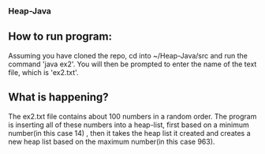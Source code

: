 ### Heap-Java

## How to run program:
Assuming you have cloned the repo, cd into ~/Heap-Java/src
and run the command 'java ex2'.
You will then be prompted to enter the name of the text file, which is 'ex2.txt'.

## What is happening?
The ex2.txt file contains about 100 numbers in a random order.
The program is inserting all of these numbers into a heap-list, first based on a minimum number(in this case 14) , then it takes the heap list it created and creates a new heap list based on the maximum number(in this case 963).


